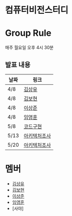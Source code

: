 # 컴퓨터비전스터디

# Group Rule
매주 월요일 오후 4시 30분

## 발표 내용
|날짜|링크|
|---|---|
|4/8|[김상유](https://alive-failing-42f.notion.site/0159714c22ab4268b94af62626e1d56a?pvs=4)|
|4/8|[김보현](https://alive-failing-42f.notion.site/0a5396b16511479a96e9e1bd77d4ca96?pvs=4)|
|4/8|[이상준](https://alive-failing-42f.notion.site/69e310c746d246aab3413e322e9eda63?pvs=4)|
|4/8|[임영훈](https://alive-failing-42f.notion.site/631de147d45c4f8e82127f994b5d82fa?pvs=4)|
|5/8|[코드구현](https://alive-failing-42f.notion.site/5-13-c45aa55bb97a4def8593544473edc315?pvs=4)|
|5/13|[아키텍처조사](https://alive-failing-42f.notion.site/5-13-c45aa55bb97a4def8593544473edc315?pvs=4)|
|5/20|[아키텍처조사](https://alive-failing-42f.notion.site/5-20-9b13ee97ba4d445289c4c27bb99ccfdc?pvs=4)|

# 멤버
- [김상유](https://github.com/dhfpswlqkd)
- [김보현](https://github.com/boyamie)
- [이상준](https://github.com/J-1ac)
- [임영훈](https://github.com/yhoon37)
- [사야]
